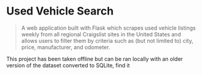 # Used Vehicle Search

> A 
web application built with Flask which scrapes used vehicle listings weekly from all regional Craigslist sites in the United States and allows users to filter them by criteria such as (but not limited to) city, price, manufacturer, and odometer.

This project has been taken offline but can be ran locally with an older version of the dataset converted to SQLite, find it 
